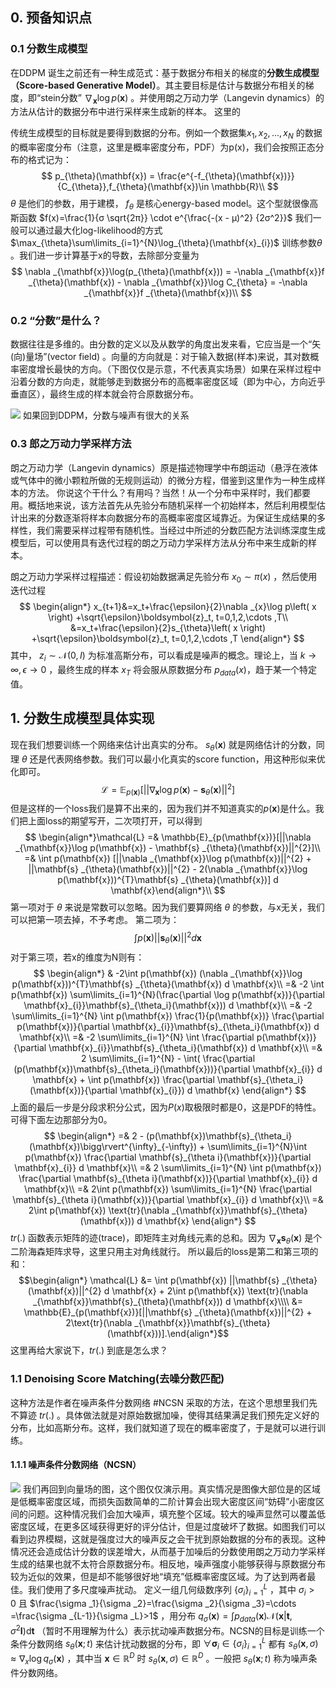 ## 0. 预备知识点
### 0.1 分数生成模型
在DDPM 诞生之前还有一种生成范式：基于数据分布相关的梯度的**分数生成模型（Score-based Generative Model）**。其主要目标是估计与数据分布相关的梯度，即“stein分数” $\nabla _{\mathbf{x}}\log p(\mathbf{x})$ 。并使用朗之万动力学（Langevin dynamics）的方法从估计的数据分布中进行采样来生成新的样本。
这里的

传统生成模型的目标就是要得到数据的分布。例如一个数据集${x_1, x_2, ..., x_N}$ 的数据的概率密度分布（注意，这里是概率密度分布，PDF）为p(x)，我们会按照正态分布的格式记为：
$$
p_{\theta}(\mathbf{x}) = \frac{e^{-f_{\theta}(\mathbf{x})}}{C_{\theta}},f_{\theta}(\mathbf{x})\in \mathbb{R}\\
$$
$\theta$ 是他们的参数，用于建模， $f_{\theta}$ 是核心energy-based model。这个型就很像高斯函数 $f(x)=\frac{1}{σ \sqrt{2π}} \cdot e^{\frac{-(x - μ)^2} {2σ^2}}$
我们一般可以通过最大化log-likelihood的方式 $\max_{\theta}\sum\limits_{i=1}^{N}\log_{\theta}(\mathbf{x}_{i})$ 训练参数$\theta$ 。我们进一步计算基于x的导数，去除部分变量为 
$$
\nabla _{\mathbf{x}}\log(p_{\theta}(\mathbf{x})) = -\nabla _{\mathbf{x}}f _{\theta}(\mathbf{x}) - \nabla _{\mathbf{x}}\log C_{\theta} = -\nabla _{\mathbf{x}}f _{\theta}(\mathbf{x})\\
$$
### 0.2 “分数”是什么？

数据往往是多维的。由分数的定义以及从数学的角度出发来看，它应当是一个“矢(向)量场”(vector field) 。向量的方向就是：对于输入数据(样本)来说，其对数概率密度增长最快的方向。（下图仅仅是示意，不代表真实场景）如果在采样过程中沿着分数的方向走，就能够走到数据分布的高概率密度区域（即为中心，方向近乎垂直区），最终生成的样本就会符合原数据分布。

![](images/分数.gif)
如果回到DDPM，分数与噪声有很大的关系
### 0.3  郎之万动力学采样方法

朗之万动力学（Langevin dynamics）原是描述物理学中布朗运动（悬浮在液体或气体中的微小颗粒所做的无规则运动）的微分方程，借鉴到这里作为一种生成样本的方法。
你说这个干什么？有用吗？当然！从一个分布中采样时，我们都要用。概括地来说，该方法首先从先验分布随机采样一个初始样本，然后利用模型估计出来的分数逐渐将样本向数据分布的高概率密度区域靠近。为保证生成结果的多样性，我们需要采样过程带有随机性。当经过中所述的分数匹配方法训练深度生成模型后，可以使用具有迭代过程的朗之万动力学采样方法从分布中来生成新的样本。

朗之万动力学采样过程描述：假设初始数据满足先验分布 $x_0 \sim \pi(x)$ ，然后使用迭代过程
$$
\begin{align*}
x_{t+1}&=x_t+\frac{\epsilon}{2}\nabla _{x}\log  p\left( x \right) +\sqrt{\epsilon}\boldsymbol{z}_t, t=0,1,2,\cdots ,T\\
&=x_t+\frac{\epsilon}{2}s_{\theta}\left( x \right) +\sqrt{\epsilon}\boldsymbol{z}_t, t=0,1,2,\cdots ,T
\end{align*}
$$
其中， $z_i \sim \mathcal{N}(0,I)$ 为标准高斯分布，可以看成是噪声的概念。理论上，当 $k \rightarrow \infty, \epsilon \rightarrow 0$ ，最终生成的样本 $x_T$ 将会服从原数据分布 $p_{data}(x)$，趋于某一个特定值。


## 1. 分数生成模型具体实现

现在我们想要训练一个网络来估计出真实的分布。 $s_\theta(\mathbf{x})$ 就是网络估计的分数，同理 $\theta$ 还是代表网络参数。我们可以最小化真实的score function，用这种形似来优化即可。
$$\mathcal{L} = \mathbb{E}_{p(\mathbf{x})}[||\nabla _{\mathbf{x}}\log p(\mathbf{x}) - \mathbf{s} _{\theta}(\mathbf{x})||^{2}]$$
但是这样的一个loss我们是算不出来的，因为我们并不知道真实的$p(\mathbf{x})$是什么。我们把上面loss的期望写开，二次项打开，可以得到
$$
\begin{align*}\mathcal{L} =& \mathbb{E}_{p(\mathbf{x})}[||\nabla _{\mathbf{x}}\log p(\mathbf{x}) - \mathbf{s} _{\theta}(\mathbf{x})||^{2}]\\
=& \int p(\mathbf{x}) [||\nabla _{\mathbf{x}}\log p(\mathbf{x})||^{2} + ||\mathbf{s} _{\theta}(\mathbf{x})||^{2} - 2(\nabla _{\mathbf{x}}\log p(\mathbf{x}))^{T}\mathbf{s} _{\theta}(\mathbf{x})] d \mathbf{x}\end{align*}\\
$$
第一项对于 $\theta$ 来说是常数可以忽略。因为我们要算网络 $\theta$ 的参数，与x无关，我们可以把第一项去掉，不予考虑。
第二项为：
$$\int p(\mathbf{x}) ||\mathbf{s} _{\theta}(\mathbf{x})||^{2} d \mathbf{x}$$
对于第三项，若x的维度为N则有：
$$
\begin{align*}
& -2\int p(\mathbf{x}) (\nabla _{\mathbf{x}}\log p(\mathbf{x}))^{T}\mathbf{s} _{\theta}(\mathbf{x}) d \mathbf{x}\\ 
=& -2 \int p(\mathbf{x}) \sum\limits_{i=1}^{N}(\frac{\partial \log p(\mathbf{x})}{\partial \mathbf{x}_{i}}\mathbf{s}_{\theta_i}(\mathbf{x})) d \mathbf{x}\\ 
=& -2 \sum\limits_{i=1}^{N} \int p(\mathbf{x}) \frac{1}{p(\mathbf{x})} \frac{\partial p(\mathbf{x})}{\partial \mathbf{x}_{i}}\mathbf{s}_{\theta_i}(\mathbf{x}) d \mathbf{x}\\ 
=& -2 \sum\limits_{i=1}^{N} \int \frac{\partial p(\mathbf{x})}{\partial \mathbf{x}_{i}}\mathbf{s}_{\theta_i}(\mathbf{x}) d \mathbf{x}\\ 
=& 2 \sum\limits_{i=1}^{N} - \int( \frac{\partial (p(\mathbf{x})\mathbf{s}_{\theta_i}(\mathbf{x}))}{\partial \mathbf{x}_{i}} d \mathbf{x} + \int p(\mathbf{x}) \frac{\partial \mathbf{s}_{\theta_i}(\mathbf{x})}{\partial \mathbf{x}_{i}}) d \mathbf{x}
\end{align*}
$$
上面的最后一步是分段求积分公式，因为$P(x)$取极限时都是0，这是PDF的特性。可得下面左边那部分为0。
$$
\begin{align*}
=& 2 - (p(\mathbf{x})\mathbf{s}_{\theta_i}(\mathbf{x})\bigg\rvert^{\infty}_{-\infty}) + \sum\limits_{i=1}^{N}\int p(\mathbf{x}) \frac{\partial \mathbf{s}_{\theta i}(\mathbf{x})}{\partial \mathbf{x}_{i}} d \mathbf{x}\\ 
=& 2 \sum\limits_{i=1}^{N} \int p(\mathbf{x}) \frac{\partial \mathbf{s}_{\theta i}(\mathbf{x})}{\partial \mathbf{x}_{i}} d \mathbf{x}\\ 
=& 2\int p(\mathbf{x}) \sum\limits_{i=1}^{N} \frac{\partial \mathbf{s}_{\theta i}(\mathbf{x})}{\partial \mathbf{x}_{i}} d \mathbf{x}\\ 
=& 2\int p(\mathbf{x}) \text{tr}(\nabla _{\mathbf{x}}\mathbf{s}_{\theta}(\mathbf{x})) d \mathbf{x}
\end{align*}
$$
$tr(.)$ 函数表示矩阵的迹(trace)，即矩阵主对角线元素的总和。因为 $\nabla _{\mathbf{x}}\mathbf{s}_{\theta}(\mathbf{x})$ 是个二阶海森矩阵求导，这里只用主对角线就行。
所以最后的loss是第二和第三项的和：
$$\begin{align*} \mathcal{L} &= \int p(\mathbf{x}) ||\mathbf{s} _{\theta}(\mathbf{x})||^{2} d \mathbf{x} + 2\int p(\mathbf{x}) \text{tr}(\nabla _{\mathbf{x}}\mathbf{s}_{\theta}(\mathbf{x})) d \mathbf{x}\\\\ &= \mathbb{E}_{p(\mathbf{x})}[||\mathbf{s} _{\theta}(\mathbf{x})||^{2} + 2\text{tr}(\nabla _{\mathbf{x}}\mathbf{s}_{\theta}(\mathbf{x}))].\end{align*}$$
这里再给大家说下，$tr(.)$ 到底是怎么求？
### 1.1  Denoising Score Matching(去噪分数匹配)
这种方法是作者在噪声条件分数网络 #NCSN 采取的方法，在这个思想里我们先不算迹 $tr(.)$ 。具体做法就是对原始数据加噪，使得其结果满足我们预先定义好的分布，比如高斯分布。这样，我们就知道了现在的概率密度了，于是就可以进行训练。
#### 1.1.1 噪声条件分数网络（NCSN）
![](分数在高低区域的作用.png)
我们再回到向量场的图，这个图仅仅演示用。真实情况是图像大部位是的区域是低概率密度区域，而损失函数简单的二阶计算会出现大密度区间“妨碍”小密度区间的问题。这种情况我们会加大噪声，填充整个区域。较大的噪声显然可以覆盖低密度区域，在更多区域获得更好的评分估计，但是过度破坏了数据。如图我们可以看到边界模糊，这就是强度过大的噪声反之会干扰到原始数据的分布的表现。这种情况还会造成估计分数的误差增大，从而基于加噪后的分数使用朗之万动力学采样生成的结果也就不太符合原数据分布。相反地，噪声强度小能够获得与原数据分布较为近似的效果，但是却不能够很好地“填充”低概率密度区域。为了达到两者最佳。我们使用了多尺度噪声扰动。
定义一组几何级数序列 $\left\{ \sigma _i \right\} _{i=1}^{L}$ ，其中 $\sigma _i>0$ 且 $\frac{\sigma _1}{\sigma _2}=\frac{\sigma _2}{\sigma _3}=\cdots =\frac{\sigma _{L-1}}{\sigma _L}>1$ ，用分布 $q_{\sigma}\left( \mathbf{x} \right) =\int{p_{data}\left( \mathbf{x} \right) \mathcal{N} \left( \mathbf{x}|\mathbf{t},\sigma ^2\mathbf{I} \right) \mathrm{d}\mathbf{t}}$ （暂时不用理解为什么）表示扰动噪声数据分布。NCSN的目标是训练一个条件分数网络 $s_{\theta}\left( \mathbf{x};t \right)$ 来估计扰动数据的分布，即 $\forall {{\mathbf{\sigma }}_{i}}\in \left\{ \sigma _i \right\} _{i=1}^{L}$ 都有 $s_{\theta}\left( \mathbf{x},\sigma \right) \approx \nabla _x\log q_{\sigma}\left( \mathbf{x} \right)$ ，其中当 $\mathbf{x}\in \mathbb{R} ^D$ 时 $s_{\theta}\left( \mathbf{x},\sigma \right) \in \mathbb{R} ^D$ 。一般把 $s_{\theta}\left( \mathbf{x};t \right)$ 称为噪声条件分数网络。
